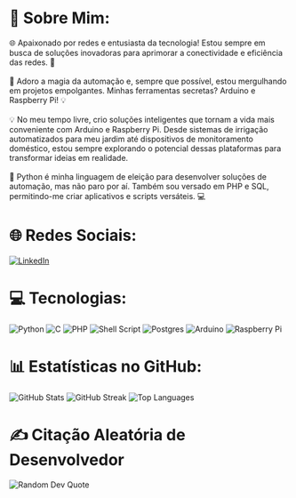 # 🌟 Sobre Mim:
🌐 Apaixonado por redes e entusiasta da tecnologia! Estou sempre em busca de soluções inovadoras para aprimorar a conectividade e eficiência das redes. 🚀<br><br>🤖 Adoro a magia da automação e, sempre que possível, estou mergulhando em projetos empolgantes. Minhas ferramentas secretas? Arduino e Raspberry Pi! 💡<br><br>💡 No meu tempo livre, crio soluções inteligentes que tornam a vida mais conveniente com Arduino e Raspberry Pi. Desde sistemas de irrigação automatizados para meu jardim até dispositivos de monitoramento doméstico, estou sempre explorando o potencial dessas plataformas para transformar ideias em realidade.<br><br>🌟 Python é minha linguagem de eleição para desenvolver soluções de automação, mas não paro por aí. Também sou versado em PHP e SQL, permitindo-me criar aplicativos e scripts versáteis. 💻


# 🌐 Redes Sociais:
[![LinkedIn](https://img.shields.io/badge/LinkedIn-%230077B5.svg?logo=linkedin&logoColor=white)](https://linkedin.com/in/muriloscheffer) 

# 💻 Tecnologias:
![Python](https://img.shields.io/badge/python-3670A0?style=flat&logo=python&logoColor=ffdd54) ![C](https://img.shields.io/badge/c-%2300599C.svg?style=flat&logo=c&logoColor=white) ![PHP](https://img.shields.io/badge/php-%23777BB4.svg?style=flat&logo=php&logoColor=white) ![Shell Script](https://img.shields.io/badge/shell_script-%23121011.svg?style=flat&logo=gnu-bash&logoColor=white) ![Postgres](https://img.shields.io/badge/postgres-%23316192.svg?style=flat&logo=postgresql&logoColor=white) ![Arduino](https://img.shields.io/badge/-Arduino-00979D?style=flat&logo=Arduino&logoColor=white) ![Raspberry Pi](https://img.shields.io/badge/-RaspberryPi-C51A4A?style=flat&logo=Raspberry-Pi)

# 📊 Estatísticas no GitHub:
![GitHub Stats](https://github-readme-stats.vercel.app/api?username=MuriloSche&theme=default&hide_border=true&include_all_commits=true&count_private=false)
![GitHub Streak](https://github-readme-streak-stats.herokuapp.com/?user=MuriloSche&theme=default&hide_border=true)
![Top Languages](https://github-readme-stats.vercel.app/api/top-langs/?username=MuriloSche&theme=default&hide_border=true&include_all_commits=true&count_private=false&layout=compact)

# ✍️ Citação Aleatória de Desenvolvedor
![Random Dev Quote](https://quotes-github-readme.vercel.app/api?type=horizontal&theme=light)


